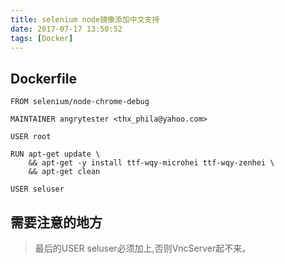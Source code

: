 ```yaml
---
title: selenium node镜像添加中文支持
date: 2017-07-17 13:50:52
tags: [Docker]
---
```


## Dockerfile

    FROM selenium/node-chrome-debug

	MAINTAINER angrytester <thx_phila@yahoo.com>

	USER root

	RUN apt-get update \
	    && apt-get -y install ttf-wqy-microhei ttf-wqy-zenhei \
	    && apt-get clean
    
	USER seluser

<!-- more -->
## 需要注意的地方

> 最后的USER seluser必须加上,否则VncServer起不来。



